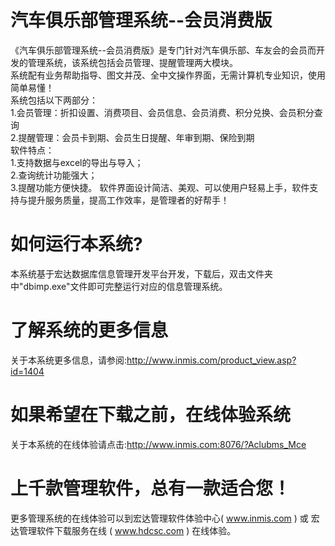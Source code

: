 # 汽车俱乐部管理系统--会员消费版

《汽车俱乐部管理系统--会员消费版》是专门针对汽车俱乐部、车友会的会员而开发的管理系统，该系统包括会员管理、提醒管理两大模块。  
系统配有业务帮助指导、图文并茂、全中文操作界面，无需计算机专业知识，使用简单易懂！   
系统包括以下两部分：   
1.会员管理：折扣设置、消费项目、会员信息、会员消费、积分兑换、会员积分查询   
2.提醒管理：会员卡到期、会员生日提醒、年审到期、保险到期   
软件特点：   
1.支持数据与excel的导出与导入；   
2.查询统计功能强大；   
3.提醒功能方便快捷。 
 软件界面设计简洁、美观、可以使用户轻易上手，软件支持与提升服务质量，提高工作效率，是管理者的好帮手！  

# 如何运行本系统?

本系统基于宏达数据库信息管理开发平台开发，下载后，双击文件夹中"dbimp.exe"文件即可完整运行对应的信息管理系统。

# 了解系统的更多信息

关于本系统更多信息，请参阅:http://www.inmis.com/product_view.asp?id=1404

# 如果希望在下载之前，在线体验系统

关于本系统的在线体验请点击:http://www.inmis.com:8076/?Aclubms_Mce

# 上千款管理软件，总有一款适合您！

更多管理系统的在线体验可以到宏达管理软件体验中心( www.inmis.com ) 或 宏达管理软件下载服务在线 ( www.hdcsc.com ) 在线体验。

